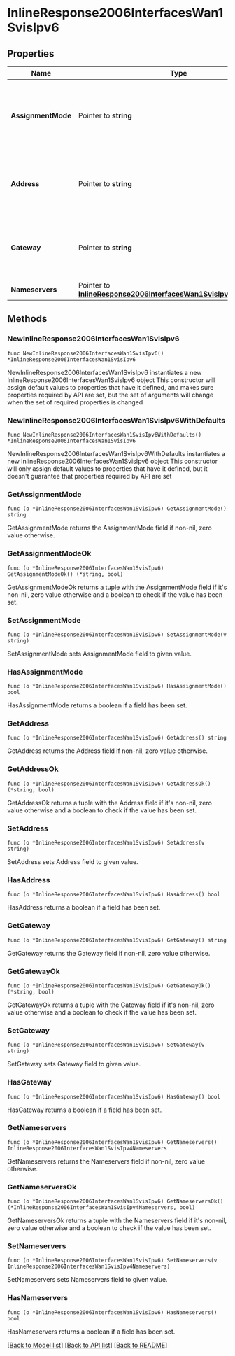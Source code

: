 # InlineResponse2006InterfacesWan1SvisIpv6

## Properties

Name | Type | Description | Notes
------------ | ------------- | ------------- | -------------
**AssignmentMode** | Pointer to **string** | The assignment mode for this SVI. Applies only when PPPoE is disabled. | [optional] 
**Address** | Pointer to **string** | Static address that will override the one(s) received by SLAAC. | [optional] 
**Gateway** | Pointer to **string** | Static gateway that will override the one received by autoconf. | [optional] 
**Nameservers** | Pointer to [**InlineResponse2006InterfacesWan1SvisIpv4Nameservers**](InlineResponse2006InterfacesWan1SvisIpv4Nameservers.md) |  | [optional] 

## Methods

### NewInlineResponse2006InterfacesWan1SvisIpv6

`func NewInlineResponse2006InterfacesWan1SvisIpv6() *InlineResponse2006InterfacesWan1SvisIpv6`

NewInlineResponse2006InterfacesWan1SvisIpv6 instantiates a new InlineResponse2006InterfacesWan1SvisIpv6 object
This constructor will assign default values to properties that have it defined,
and makes sure properties required by API are set, but the set of arguments
will change when the set of required properties is changed

### NewInlineResponse2006InterfacesWan1SvisIpv6WithDefaults

`func NewInlineResponse2006InterfacesWan1SvisIpv6WithDefaults() *InlineResponse2006InterfacesWan1SvisIpv6`

NewInlineResponse2006InterfacesWan1SvisIpv6WithDefaults instantiates a new InlineResponse2006InterfacesWan1SvisIpv6 object
This constructor will only assign default values to properties that have it defined,
but it doesn't guarantee that properties required by API are set

### GetAssignmentMode

`func (o *InlineResponse2006InterfacesWan1SvisIpv6) GetAssignmentMode() string`

GetAssignmentMode returns the AssignmentMode field if non-nil, zero value otherwise.

### GetAssignmentModeOk

`func (o *InlineResponse2006InterfacesWan1SvisIpv6) GetAssignmentModeOk() (*string, bool)`

GetAssignmentModeOk returns a tuple with the AssignmentMode field if it's non-nil, zero value otherwise
and a boolean to check if the value has been set.

### SetAssignmentMode

`func (o *InlineResponse2006InterfacesWan1SvisIpv6) SetAssignmentMode(v string)`

SetAssignmentMode sets AssignmentMode field to given value.

### HasAssignmentMode

`func (o *InlineResponse2006InterfacesWan1SvisIpv6) HasAssignmentMode() bool`

HasAssignmentMode returns a boolean if a field has been set.

### GetAddress

`func (o *InlineResponse2006InterfacesWan1SvisIpv6) GetAddress() string`

GetAddress returns the Address field if non-nil, zero value otherwise.

### GetAddressOk

`func (o *InlineResponse2006InterfacesWan1SvisIpv6) GetAddressOk() (*string, bool)`

GetAddressOk returns a tuple with the Address field if it's non-nil, zero value otherwise
and a boolean to check if the value has been set.

### SetAddress

`func (o *InlineResponse2006InterfacesWan1SvisIpv6) SetAddress(v string)`

SetAddress sets Address field to given value.

### HasAddress

`func (o *InlineResponse2006InterfacesWan1SvisIpv6) HasAddress() bool`

HasAddress returns a boolean if a field has been set.

### GetGateway

`func (o *InlineResponse2006InterfacesWan1SvisIpv6) GetGateway() string`

GetGateway returns the Gateway field if non-nil, zero value otherwise.

### GetGatewayOk

`func (o *InlineResponse2006InterfacesWan1SvisIpv6) GetGatewayOk() (*string, bool)`

GetGatewayOk returns a tuple with the Gateway field if it's non-nil, zero value otherwise
and a boolean to check if the value has been set.

### SetGateway

`func (o *InlineResponse2006InterfacesWan1SvisIpv6) SetGateway(v string)`

SetGateway sets Gateway field to given value.

### HasGateway

`func (o *InlineResponse2006InterfacesWan1SvisIpv6) HasGateway() bool`

HasGateway returns a boolean if a field has been set.

### GetNameservers

`func (o *InlineResponse2006InterfacesWan1SvisIpv6) GetNameservers() InlineResponse2006InterfacesWan1SvisIpv4Nameservers`

GetNameservers returns the Nameservers field if non-nil, zero value otherwise.

### GetNameserversOk

`func (o *InlineResponse2006InterfacesWan1SvisIpv6) GetNameserversOk() (*InlineResponse2006InterfacesWan1SvisIpv4Nameservers, bool)`

GetNameserversOk returns a tuple with the Nameservers field if it's non-nil, zero value otherwise
and a boolean to check if the value has been set.

### SetNameservers

`func (o *InlineResponse2006InterfacesWan1SvisIpv6) SetNameservers(v InlineResponse2006InterfacesWan1SvisIpv4Nameservers)`

SetNameservers sets Nameservers field to given value.

### HasNameservers

`func (o *InlineResponse2006InterfacesWan1SvisIpv6) HasNameservers() bool`

HasNameservers returns a boolean if a field has been set.


[[Back to Model list]](../README.md#documentation-for-models) [[Back to API list]](../README.md#documentation-for-api-endpoints) [[Back to README]](../README.md)


